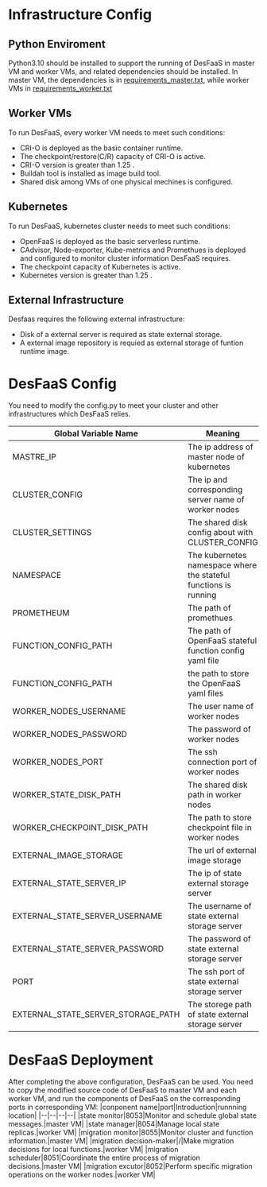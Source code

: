 # Infrastructure Config
## Python Enviroment

Python3.10 should be installed to support the running of DesFaaS in master VM and worker VMs, and related dependencies should be installed. In master VM, the dependencies is in [requirements_master.txt](https://github.com/WhaleSpring/DesFaaS/blob/main/components/requirements_master.txt), while worker VMs in [requirements_worker.txt](https://github.com/WhaleSpring/DesFaaS/blob/main/components/requirements_worker.txt)

## Worker VMs

To run DesFaaS, every worker VM needs to meet such conditions:
- CRI-O is deployed as the basic container runtime. 
- The checkpoint/restore(C/R) capacity of CRI-O is active.
- CRI-O version is greater than 1.25 .
- Buildah tool is installed as image build tool.
- Shared disk among VMs of one physical mechines is configured.

## Kubernetes 

To run DesFaaS, kubernetes cluster needs to meet such conditions:
- OpenFaaS is deployed as the basic serverless runtime.
- CAdvisor, Node-exporter, Kube-metrics and Promethues is deployed and configured to monitor cluster information DesFaaS requires.
- The checkpoint capacity of Kubernetes is active.
- Kubernetes version is greater than 1.25 .

## External Infrastructure

Desfaas requires the following external infrastructure:
- Disk of a external server is required as state external storage.
- A external image repository is requied as external storage of funtion runtime image.

# DesFaaS Config

You need to modify the config.py to meet your cluster and other infrastructures which DesFaaS relies. 


| Global Variable Name | Meaning | Type |
|---|---|---|
|MASTRE_IP| The ip address of master node of kubernetes|string|
|CLUSTER_CONFIG|The ip and corresponding server name of worker nodes|dict|
|CLUSTER_SETTINGS|The shared disk config about with CLUSTER_CONFIG|dict|
|NAMESPACE|The kubernetes namespace where the stateful functions is running|string|
| PROMETHEUM | The path of promethues | string |
| FUNCTION_CONFIG_PATH | The path of OpenFaaS stateful function config yaml file | string |
|FUNCTION_CONFIG_PATH|the path to store the OpenFaaS yaml files|string|
|WORKER_NODES_USERNAME|The user name of worker nodes|string|
|WORKER_NODES_PASSWORD|The password of worker nodes|string|
|WORKER_NODES_PORT|The ssh connection port of worker nodes|int|
|WORKER_STATE_DISK_PATH |The shared disk path in worker nodes|string|
|WORKER_CHECKPOINT_DISK_PATH |The path to store checkpoint file in worker nodes|string|
|EXTERNAL_IMAGE_STORAGE| The url of external image storage| string |
|EXTERNAL_STATE_SERVER_IP| The ip of state external storage server|string|  
|EXTERNAL_STATE_SERVER_USERNAME| The username of state external storage server|string|  
|EXTERNAL_STATE_SERVER_PASSWORD|The password of state external storage server|string|  
|PORT|The ssh port of state external storage server|int|  
|EXTERNAL_STATE_SERVER_STORAGE_PATH|The storege path of state external storage server|string|  


# DesFaaS Deployment

After completing the above configuration, DesFaaS can be used. You need to copy the modified source code of DesFaaS to master VM and each worker VM, and run the components of DesFaaS on the corresponding ports in corresponding VM:
|conponent name|port|Introduction|runnning location|
|--|--|--|--|
|state monitor|8053|Monitor and schedule global state messages.|master VM|
|state manager|8054|Manage local state replicas.|worker VM|
|migration monitor|8055|Monitor cluster and function information.|master VM|
|migration decision-maker|/|Make migration decisions for local functions.|worker VM|
|migration scheduler|8051|Coordinate the entire process of migration decisions.|master VM|
|migration excutor|8052|Perform specific migration operations on the worker nodes.|worker VM|